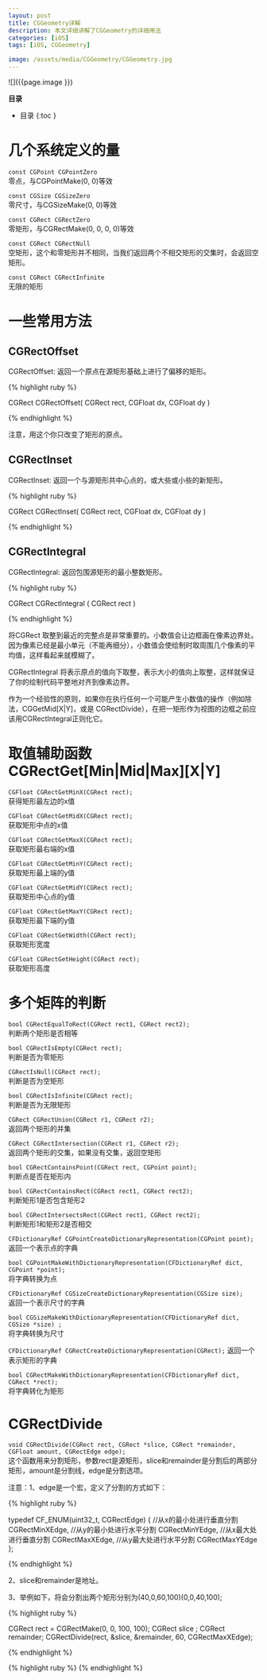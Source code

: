 ```yaml
---
layout: post
title: CGGeometry详解
description: 本文详细讲解了CGGeometry的详细用法
categories: [iOS]
tags: [iOS, CGGeometry]

image: /assets/media/CGGeometry/CGGeometry.jpg
---
```


![]({{page.image }})

**目录**

* 目录
 {:toc  }

# 几个系统定义的量

`const CGPoint CGPointZero`<br />
零点，与CGPointMake(0, 0)等效

`const CGSize CGSizeZero`<br />
零尺寸，与CGSizeMake(0, 0)等效

`const CGRect CGRectZero`<br />
零矩形，与CGRectMake(0, 0, 0, 0)等效

`const CGRect CGRectNull`<br />
空矩形，这个和零矩形并不相同，当我们返回两个不相交矩形的交集时，会返回空矩形。

`const CGRect CGRectInfinite`<br />
无限的矩形

# 一些常用方法

## CGRectOffset

CGRectOffset: 返回一个原点在源矩形基础上进行了偏移的矩形。

{% highlight ruby %}

CGRect CGRectOffset(
  CGRect rect,
  CGFloat dx,
  CGFloat dy
)

{% endhighlight %}

注意，用这个你只改变了矩形的原点。

## CGRectInset

CGRectInset: 返回一个与源矩形共中心点的，或大些或小些的新矩形。

{% highlight ruby %}

CGRect CGRectInset(
  CGRect rect,
  CGFloat dx,
  CGFloat dy
)

{% endhighlight %}

## CGRectIntegral

CGRectIntegral: 返回包围源矩形的最小整数矩形。

{% highlight ruby %}

CGRect CGRectIntegral (
  CGRect rect
)

{% endhighlight %}

将CGRect 取整到最近的完整点是非常重要的。小数值会让边框画在像素边界处。因为像素已经是最小单元（不能再细分），小数值会使绘制时取周围几个像素的平均值，这样看起来就模糊了。

CGRectIntegral 将表示原点的值向下取整，表示大小的值向上取整，这样就保证了你的绘制代码平整地对齐到像素边界。

作为一个经验性的原则，如果你在执行任何一个可能产生小数值的操作（例如除法，CGGetMid[X|Y]，或是 CGRectDivide），在把一矩形作为视图的边框之前应该用CGRectIntegral正则化它。

# 取值辅助函数 CGRectGet[Min|Mid|Max][X|Y]

`CGFloat CGRectGetMinX(CGRect rect);` <br />
获得矩形最左边的x值

`CGFloat CGRectGetMidX(CGRect rect);`<br />
获取矩形中点的x值

`CGFloat CGRectGetMaxX(CGRect rect);`<br />
获取矩形最右端的x值

`CGFloat CGRectGetMinY(CGRect rect);`<br />
获取矩形最上端的y值

`CGFloat CGRectGetMidY(CGRect rect);`<br />
获取矩形中心点的y值

`CGFloat CGRectGetMaxY(CGRect rect);`<br />
获取矩形最下端的y值

`CGFloat CGRectGetWidth(CGRect rect);`<br />
获取矩形宽度

`CGFloat CGRectGetHeight(CGRect rect);`<br />
获取矩形高度

# 多个矩阵的判断

`bool CGRectEqualToRect(CGRect rect1, CGRect rect2);`<br />
判断两个矩形是否相等

`bool CGRectIsEmpty(CGRect rect);`<br />
判断是否为零矩形

`CGRectIsNull(CGRect rect);`<br />
判断是否为空矩形

`bool CGRectIsInfinite(CGRect rect);`<br />
判断是否为无限矩形


`CGRect CGRectUnion(CGRect r1, CGRect r2);`<br />
返回两个矩形的并集

`CGRect CGRectIntersection(CGRect r1, CGRect r2);`<br />
返回两个矩形的交集，如果没有交集，返回空矩形

`bool CGRectContainsPoint(CGRect rect, CGPoint point);`<br />
判断点是否在矩形内

`bool CGRectContainsRect(CGRect rect1, CGRect rect2);`<br />
判断矩形1是否包含矩形2

`bool CGRectIntersectsRect(CGRect rect1, CGRect rect2);`<br />
判断矩形1和矩形2是否相交

`CFDictionaryRef CGPointCreateDictionaryRepresentation(CGPoint point);`<br />
返回一个表示点的字典

`bool CGPointMakeWithDictionaryRepresentation(CFDictionaryRef dict,
  CGPoint *point);`<br />
将字典转换为点

`CFDictionaryRef CGSizeCreateDictionaryRepresentation(CGSize size);`<br />
返回一个表示尺寸的字典

`bool CGSizeMakeWithDictionaryRepresentation(CFDictionaryRef dict,
  CGSize *size) ;`<br />
将字典转换为尺寸

`CFDictionaryRef CGRectCreateDictionaryRepresentation(CGRect);`
返回一个表示矩形的字典

`bool CGRectMakeWithDictionaryRepresentation(CFDictionaryRef dict,
  CGRect *rect);`<br />
将字典转化为矩形
 


# CGRectDivide

`void CGRectDivide(CGRect rect, CGRect *slice, CGRect *remainder,
  CGFloat amount, CGRectEdge edge);`<br />
  这个函数用来分割矩形，参数rect是源矩形，slice和remainder是分割后的两部分矩形，amount是分割线，edge是分割选项。

注意：1、edge是一个宏，定义了分割的方式如下：


{% highlight ruby %}

typedef CF_ENUM(uint32_t, CGRectEdge) {
  //从x的最小处进行垂直分割
  CGRectMinXEdge, 
  //从y的最小处进行水平分割
  CGRectMinYEdge, 
  //从x最大处进行垂直分割
  CGRectMaxXEdge,
  //从y最大处进行水平分割
  CGRectMaxYEdge
};

{% endhighlight %}

2、slice和remainder是地址。

3、举例如下，将会分割出两个矩形分别为(40,0,60,100)(0,0,40,100);

{% highlight ruby %}

CGRect rect = CGRectMake(0, 0, 100, 100);
    CGRect slice ;
    CGRect remainder;
    CGRectDivide(rect, &slice, &remainder, 60, CGRectMaxXEdge);


{% endhighlight %}


{% highlight ruby %}
{% endhighlight %}

<!--本文所用的超链接-->

[1]:https://github.com/hetaodie/AVPlayerDemo